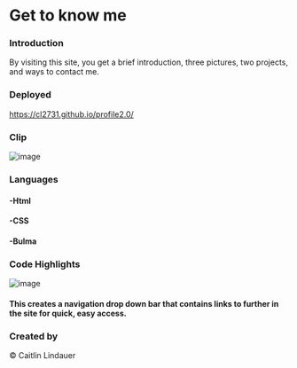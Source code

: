 # Get to know me

### Introduction
By visiting this site, you get a brief introduction, three pictures, two projects, and ways to contact me.

### Deployed
https://cl2731.github.io/profile2.0/

### Clip
![image](https://user-images.githubusercontent.com/100871996/163923010-c83e327c-1030-462f-9cef-bd781a6088b3.png)

### Languages
#### -Html
#### -CSS
#### -Bulma

### Code Highlights
![image](https://user-images.githubusercontent.com/100871996/163923229-2f22cb0f-2177-490f-bd87-4e059f17793f.png)
#### This creates a navigation drop down bar that contains links to further in the site for quick, easy access.

### Created by
© Caitlin Lindauer
